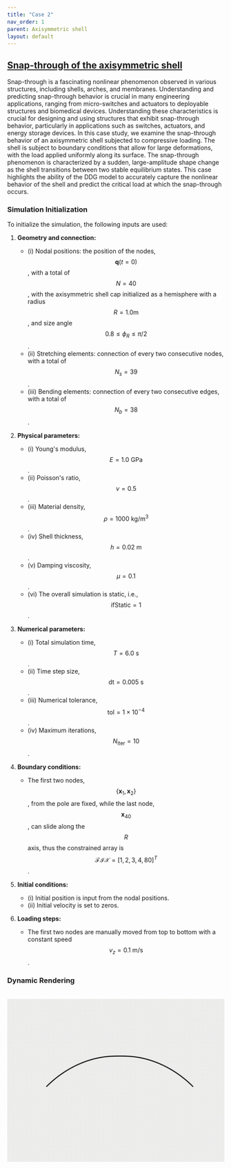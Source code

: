 ```yaml
---
title: "Case 2"
nav_order: 1
parent: Axisymmetric shell
layout: default
---
```


## [Snap-through of the axisymmetric shell](https://github.com/weicheng-huang-mechanics/DDG_Tutorial/tree/main/2d_surface/case_2)

Snap-through is a fascinating nonlinear phenomenon observed in various structures, including shells, arches, and membranes. Understanding and predicting snap-through behavior is crucial in many engineering applications, ranging from micro-switches and actuators to deployable structures and biomedical devices. Understanding these characteristics is crucial for designing and using structures that exhibit snap-through behavior, particularly in applications such as switches, actuators, and energy storage devices. In this case study, we examine the snap-through behavior of an axisymmetric shell subjected to compressive loading. The shell is subject to boundary conditions that allow for large deformations, with the load applied uniformly along its surface. The snap-through phenomenon is characterized by a sudden, large-amplitude shape change as the shell transitions between two stable equilibrium states. This case highlights the ability of the DDG model to accurately capture the nonlinear behavior of the shell and predict the critical load at which the snap-through occurs.


### Simulation Initialization

To initialize the simulation, the following inputs are used:

1. **Geometry and connection:**
   - (i) Nodal positions: the position of the nodes, $$\mathbf{q}(t=0)$$, with a total of $$N=40$$, with the axisymmetric shell cap initialized as a hemisphere with a radius $$R=1.0\mathrm{m}$$, and size angle $$0.8 \le \phi_{R} \le \pi/2$$.
   - (ii) Stretching elements: connection of every two consecutive nodes, with a total of $$N_s=39$$.
   - (iii) Bending elements: connection of every two consecutive edges, with a total of $$N_b=38$$.

2. **Physical parameters:**
   - (i) Young's modulus, $$E = 1.0\mathrm{~GPa}$$.
   - (ii) Poisson's ratio, $$\nu = 0.5$$.
   - (iii) Material density, $$\rho = 1000\mathrm{~kg/m^3}$$.
   - (iv) Shell thickness, $$h = 0.02\mathrm{~m}$$.
   - (v) Damping viscosity, $$\mu = 0.1$$.
   - (vi) The overall simulation is static, i.e., $$\mathrm{ifStatic} = 1$$.

3. **Numerical parameters:**
   - (i) Total simulation time, $$T = 6.0\mathrm{~s}$$.
   - (ii) Time step size, $$\mathrm{dt} = 0.005\mathrm{~s}$$.
   - (iii) Numerical tolerance, $$\mathrm{tol} = 1 \times 10^{-4}$$.
   - (iv) Maximum iterations, $$N_{\mathrm{iter}} = 10$$.

4. **Boundary conditions:**
   - The first two nodes, $$\{\mathbf{x}_{1}, \mathbf{x}_{2}\}$$, from the pole are fixed, while the last node, $$\mathbf{x}_{40}$$, can slide along the $$R$$ axis, thus the constrained array is $$\mathcal{FIX} = [1,2,3,4,80]^{T}$$.

5. **Initial conditions:**
   - (i) Initial position is input from the nodal positions.
   - (ii) Initial velocity is set to zeros.

6. **Loading steps:**
   - The first two nodes are manually moved from top to bottom with a constant speed $$v_z = 0.1\mathrm{~m/s}$$.

### Dynamic Rendering
<br/><img src='../assets/videos/ashell_2.gif' width="600">